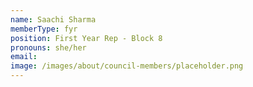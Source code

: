 ```yaml
---
name: Saachi Sharma
memberType: fyr
position: First Year Rep - Block 8
pronouns: she/her
email: 
image: /images/about/council-members/placeholder.png
---
```

